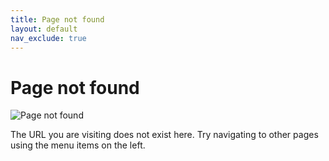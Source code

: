```yaml
---
title: Page not found
layout: default
nav_exclude: true
---
```


# Page not found 

![Page not found](/images/undraw_empty_xct9.svg)

The URL you are visiting does not exist here. Try navigating to other pages using the menu items on the left.

